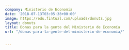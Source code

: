 ```yaml
---
company: Ministerio de Economía
date: '2018-07-13T03:05:38+00:00'
image: https://edu.fintual.com/uploads/donuts.jpg
layout: donuts
title: Donas para la gente del Ministerio de Economía
url: "/donas-para-la-gente-del-ministerio-de-economia/"


---
```

